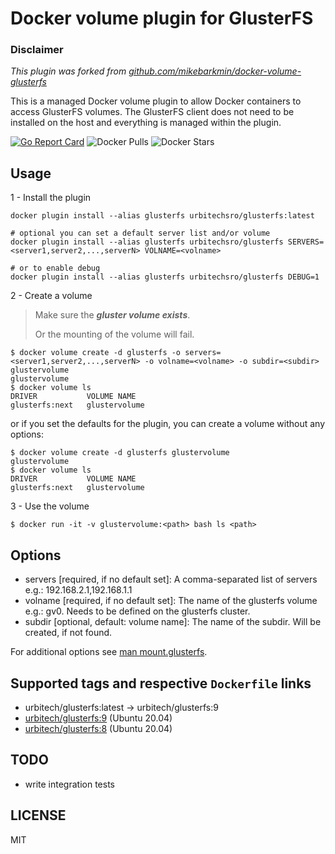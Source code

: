 # Docker volume plugin for GlusterFS

### Disclaimer

_This plugin was forked from [github.com/mikebarkmin/docker-volume-glusterfs](https://github.com/mikebarkmin/docker-volume-glusterfs)_

This is a managed Docker volume plugin to allow Docker containers to access
GlusterFS volumes. The GlusterFS client does not need to be installed on the
host and everything is managed within the plugin.

[![Go Report Card](https://goreportcard.com/badge/github.com/urbitechsro/docker-volume-glusterfs)](https://goreportcard.com/report/github.com/urbitechsro/docker-volume-glusterfs) ![Docker Pulls](https://img.shields.io/docker/pulls/urbitechsro/glusterfs) ![Docker Stars](https://img.shields.io/docker/stars/urbitechsro/glusterfs)

## Usage

1 - Install the plugin

```
docker plugin install --alias glusterfs urbitechsro/glusterfs:latest

# optional you can set a default server list and/or volume
docker plugin install --alias glusterfs urbitechsro/glusterfs SERVERS=<server1,server2,...,serverN> VOLNAME=<volname>

# or to enable debug
docker plugin install --alias glusterfs urbitechsro/glusterfs DEBUG=1
```

2 - Create a volume

> Make sure the **_gluster volume exists_**.
>
> Or the mounting of the volume will fail.

```
$ docker volume create -d glusterfs -o servers=<server1,server2,...,serverN> -o volname=<volname> -o subdir=<subdir> glustervolume
glustervolume
$ docker volume ls
DRIVER           VOLUME NAME
glusterfs:next   glustervolume
```

or if you set the defaults for the plugin, you can create a volume without any options:

```
$ docker volume create -d glusterfs glustervolume
glustervolume
$ docker volume ls
DRIVER           VOLUME NAME
glusterfs:next   glustervolume
```

3 - Use the volume

```
$ docker run -it -v glustervolume:<path> bash ls <path>
```

## Options

- servers [required, if no default set]: A comma-separated list of servers e.g.: 192.168.2.1,192.168.1.1
- volname [required, if no default set]: The name of the glusterfs volume e.g.: gv0. Needs to be defined on the glusterfs cluster.
- subdir [optional, default: volume name]: The name of the subdir. Will be created, if not found.

For additional options see [man mount.glusterfs](https://github.com/gluster/glusterfs/blob/release-6/doc/mount.glusterfs.8).

## Supported tags and respective `Dockerfile` links

- urbitech/glusterfs:latest -> urbitech/glusterfs:9
- [urbitech/glusterfs:9](https://hub.docker.com/r/urbitech/glusterfs/tags?page=1&ordering=last_updated) (Ubuntu 20.04)
- [urbitech/glusterfs:8](https://hub.docker.com/r/urbitech/glusterfs/tags?page=1&ordering=last_updated) (Ubuntu 20.04)

## TODO

- write integration tests

## LICENSE

MIT
